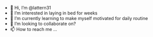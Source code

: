 - 👋 Hi, I’m @lattern31
- 👀 I’m interested in laying in bed for weeks
- 🌱 I’m currently learning to make myself motivated for daily routine
- 💞️ I’m looking to collaborate on?
- 📫 How to reach me ...

<!---
lattern31/lattern31 is a ✨ special ✨ repository because its `README.md` (this file) appears on your GitHub profile.
You can click the Preview link to take a look at your changes.
--->
